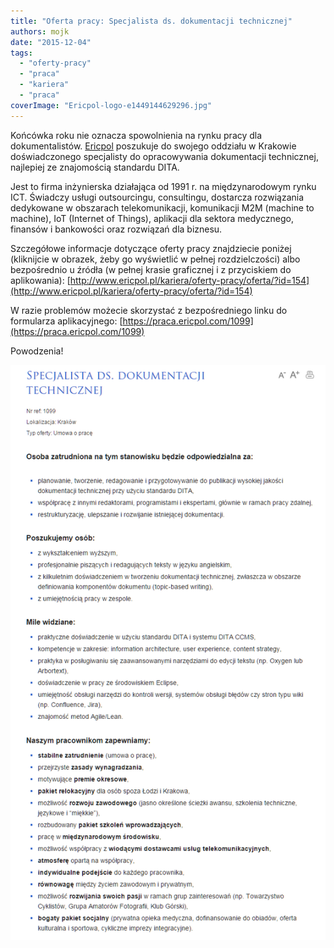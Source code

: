 ```yaml
---
title: "Oferta pracy: Specjalista ds. dokumentacji technicznej"
authors: mojk
date: "2015-12-04"
tags:
  - "oferty-pracy"
  - "praca"
  - "kariera"
  - "praca"
coverImage: "Ericpol-logo-e1449144629296.jpg"
---
```


Końcówka roku nie oznacza spowolnienia na rynku pracy dla dokumentalistów.
[Ericpol](http://www.ericpol.pl/) poszukuje do swojego oddziału w Krakowie
doświadczonego specjalisty do opracowywania dokumentacji technicznej, najlepiej
ze znajomością standardu DITA.

Jest to firma inżynierska działająca od 1991 r. na międzynarodowym rynku ICT.
Świadczy usługi outsourcingu, consultingu, dostarcza rozwiązania dedykowane w
obszarach telekomunikacji, komunikacji M2M (machine to machine), IoT (Internet
of Things), aplikacji dla sektora medycznego, finansów i bankowości oraz
rozwiązań dla biznesu.

Szczegółowe informacje dotyczące oferty pracy znajdziecie poniżej (kliknijcie w
obrazek, żeby go wyświetlić w pełnej rozdzielczości) albo bezpośrednio u źródła
(w pełnej krasie graficznej i z przyciskiem do aplikowania):
[http://www.ericpol.pl/kariera/oferty-pracy/oferta/?id=154](http://www.ericpol.pl/kariera/oferty-pracy/oferta/?id=154)

W razie problemów możecie skorzystać z bezpośredniego linku do formularza
aplikacyjnego: [https://praca.ericpol.com/1099](https://praca.ericpol.com/1099)

Powodzenia!

[![ericpol_techwriter_updated](images/ericpol_techwriter_updated.png)](http://techwriter.pl/wp-content/uploads/2016/01/ericpol_techwriter_updated.png)
